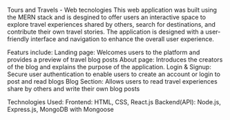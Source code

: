 Tours and Travels - Web tecnologies
This web application was built using the MERN stack and is desgined to offer users an interactive space to explore travel experiences shared by others, search for destinations, and contribute their own travel stories. The application is designed with a user-friendly interface and navigation to enhance the overall user experience.

Featurs include:
Landing page: Welcomes users to the platform and provides a preview of travel blog posts 
About page: Introduces the creators of the blog and explains the purpose of the application.
Login & Signup: Secure user authentication to enable users to create an account or login to post and read blogs 
Blog Section: Allows users to read travel experiences share by others and write their own blog posts

Technologies Used:
Frontend:
   HTML, CSS, React.js
Backend(API):
  Node.js, Express.js, MongoDB with Mongoose 




